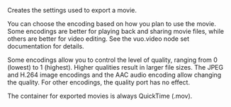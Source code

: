 Creates the settings used to export a movie.

You can choose the encoding based on how you plan to use the movie. Some encodings are better for playing back and sharing movie files, while others are better for video editing. See the vuo.video node set documentation for details.

Some encodings allow you to control the level of quality, ranging from 0 (lowest) to 1 (highest). Higher qualities result in larger file sizes. The JPEG and H.264 image encodings and the AAC audio encoding allow changing the quality. For other encodings, the quality port has no effect.

The container for exported movies is always QuickTime (.mov).
